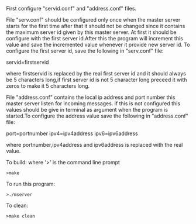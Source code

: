 
First configure "servid.conf" and "address.conf" files.


File "serv.conf" should be configured only once when the master server starts for the first time after that it should not be changed since it contains the maximum server id given by this master server. At first it should be configure with the first server id.After this the program will increment this value and save the incremented value whenever it provide new server id.
To configure the first server id, save the following in "serv.conf" file:

servid=firstservid

where firstservid is replaced by the real first server id and it should always be 5 characters long,if first server id is not 5 character long preceed it with zeros to make it 5 characters long.




File "address.conf" contains the local ip address and port number this master server listen for incoming messages. if this is not configured this values should be give in terminal as argument when the program is started.To configure the address value save the following in "address.conf" file:

port=portnumber	    ipv4=ipv4address	   ipv6=ipv6address

where portnumber,ipv4address and ipv6address is replaced with the real value.






To build: where '>' is the command line prompt

	>make


To run this program:

	>./mserver


To clean:

	>make clean

